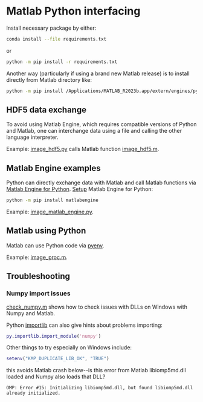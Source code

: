 # Matlab Python interfacing

Install necessary package by either:

```sh
conda install --file requirements.txt
```

or

```sh
python -m pip install -r requirements.txt
```

Another way (particularly if using a brand new Matlab release) is to install directly from Matlab directory like:

```sh
python -m pip install /Applications/MATLAB_R2023b.app/extern/engines/python/
```

## HDF5 data exchange

To avoid using Matlab Engine, which requires compatible versions of Python and Matlab,
one can interchange data using a file and calling the other language interpreter.

Example: [image_hdf5.py](./image_hdf5.py) calls Matlab function [image_hdf5.m](./image_hdf5.m).

## Matlab Engine examples

Python can directly exchange data with Matlab and call Matlab functions via
[Matlab Engine for Python](https://www.mathworks.com/help/matlab/apiref/matlab.engine.matlabengine.html).
[Setup](https://www.mathworks.com/help/matlab/matlab_external/install-the-matlab-engine-for-python.html)
Matlab Engine for Python:

```sh
python -m pip install matlabengine
```

Example: [image_matlab_engine.py](./image_matlab_engine.py).

## Matlab using Python

Matlab can use Python code via
[pyenv](https://www.mathworks.com/help/matlab/ref/pyenv.html).

Example: [image_proc.m](./image_proc.m).

## Troubleshooting

### Numpy import issues

[check_numpy.m](./check_numpy.m)
shows how to check issues with DLLs on Windows with Numpy and Matlab.

Python
[importlib](https://docs.python.org/3/library/importlib.html)
can also give hints about problems importing:

```matlab
py.importlib.import_module('numpy')
```

Other things to try especially on Windows include:

```matlab
setenv("KMP_DUPLICATE_LIB_OK", "TRUE")
```

this avoids Matlab crash below--is this error from Matlab libiomp5md.dll loaded and Numpy also loads that DLL?

```
OMP: Error #15: Initializing libiomp5md.dll, but found libiomp5md.dll already initialized.
```
